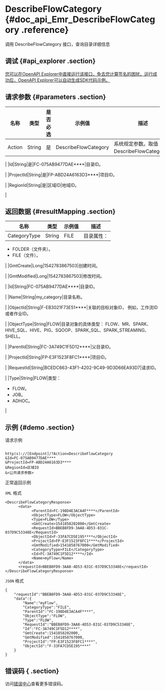 # DescribeFlowCategory {#doc_api_Emr_DescribeFlowCategory .reference}

调用 DescribeFlowCategory 接口，查询目录详细信息

## 调试 {#api_explorer .section}

[您可以在OpenAPI Explorer中直接运行该接口，免去您计算签名的困扰。运行成功后，OpenAPI Explorer可以自动生成SDK代码示例。](https://api.aliyun.com/#product=Emr&api=DescribeFlowCategory&type=RPC&version=2016-04-08)

## 请求参数 {#parameters .section}

|名称|类型|是否必选|示例值|描述|
|--|--|----|---|--|
|Action|String|是|DescribeFlowCategory|系统规定参数。取值：DescribeFlowCategory。

 |
|Id|String|是|FC-075AB9477DAE\*\*\*\*|目录ID。

 |
|ProjectId|String|是|FP-ABD24A6163D3\*\*\*\*|项目ID。

 |
|RegionId|String|是|区域ID|地域ID。

 |

## 返回数据 {#resultMapping .section}

|名称|类型|示例值|描述|
|--|--|---|--|
|CategoryType|String|FILE|目录属性：

 -   FOLDER（文件夹）。
-   FILE（文件）。

 |
|GmtCreate|Long|1542783867503|创建时间。

 |
|GmtModified|Long|1542783867503|修改时间。

 |
|Id|String|FC-075AB9477DAE\*\*\*\*|目录ID。

 |
|Name|String|my\_category|目录名称。

 |
|ObjectId|String|F-EB3021F73E51\*\*\*\*|关联的目标对象ID， 例如，工作流ID或者作业ID。

 |
|ObjectType|String|FLOW|目录对象的具体类型： FLOW、MR、SPARK、HIVE\_SQL、HIVE、PIG、SQOOP、SPARK\_SQL、SPARK\_STREAMING、SHELL。

 |
|ParentId|String|FC-3A749C1F5D12\*\*\*\*|父目录ID。

 |
|ProjectId|String|FP-E3F1523F8FC1\*\*\*\*|项目ID。

 |
|RequestId|String|BCEDC663-43F1-4202-9C49-9D3D66EA93D7|请求ID。

 |
|Type|String|FLOW|类型：

 -   FLOW。
-   JOB。
-   ADHOC。

 |

## 示例 {#demo .section}

请求示例

``` {#request_demo}

http(s)://[Endpoint]/?Action=DescribeFlowCategory
&Id=FC-075AB9477DAE****
&ProjectId=FP-ABD24A6163D3****
&RegionId=区域ID
&<公共请求参数>

```

正常返回示例

`XML` 格式

``` {#xml_return_success_demo}
<DescribeFlowCategoryResponse>
	  <data>
		    <ParentId>FC-198D4E3ACA4F****</ParentId>
		    <ObjectType>FLOW</ObjectType>
		    <Type>FLOW</Type>
		    <GmtCreate>1541858202000</GmtCreate>
		    <RequestId>BBEB8FD9-3AA8-4D53-831C-037D9C53348E</RequestId>
		    <ObjectId>F-33FA7CD5E195****</ObjectId>
		    <ProjectId>FP-E3F1523F8FC1****</ProjectId>
		    <GmtModified>1541858767000</GmtModified>
		    <CategoryType>FILE</CategoryType>
		    <Id>FC-3A749C1F5D12****</Id>
		    <Name>myFlow</Name>
	  </data>
	  <requestId>BBEB8FD9-3AA8-4D53-831C-037D9C53348E</requestId>
</DescribeFlowCategoryResponse>
```

`JSON` 格式

``` {#json_return_success_demo}
{
	"requestId":"BBEB8FD9-3AA8-4D53-831C-037D9C53348E",
	"data":{
		"Name":"myFlow",
		"CategoryType":"FILE",
		"ParentId":"FC-198D4E3ACA4F****",
		"ObjectType":"FLOW",
		"Type":"FLOW",
		"RequestId":"BBEB8FD9-3AA8-4D53-831C-037D9C53348E",
		"Id":"FC-3A749C1F5D12****",
		"GmtCreate":1541858202000,
		"GmtModified":1541858767000,
		"ProjectId":"FP-E3F1523F8FC1****",
		"ObjectId":"F-33FA7CD5E195****"
	}
}
```

## 错误码 { .section}

访问[错误中心](https://error-center.alibabacloud.com/status/product/Emr)查看更多错误码。


